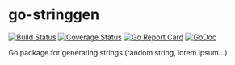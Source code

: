 # go-stringgen

[![Build Status](https://travis-ci.org/tomi77/go-stringgen.svg?branch=master)](https://travis-ci.org/tomi77/go-stringgen)
[![Coverage Status](https://coveralls.io/repos/github/tomi77/go-stringgen/badge.svg?branch=master)](https://coveralls.io/github/tomi77/go-stringgen?branch=master)
[![Go Report Card](https://goreportcard.com/badge/github.com/tomi77/go-stringgen)](https://goreportcard.com/report/github.com/tomi77/go-stringgen)
[![GoDoc](https://godoc.org/github.com/tomi77/go-stringgen?status.svg)](https://godoc.org/github.com/tomi77/go-stringgen)

Go package for generating strings (random string, lorem ipsum…)
